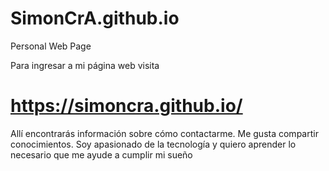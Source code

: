 # SimonCrA.github.io
Personal Web Page

Para ingresar a mi página web visita

# https://simoncra.github.io/

Allí encontrarás información sobre cómo contactarme. Me gusta compartir conocimientos.
Soy apasionado de la tecnología y quiero aprender lo necesario que me ayude a cumplir mi sueño

